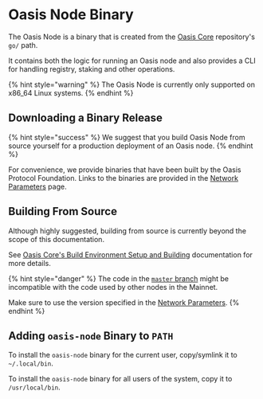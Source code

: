 # Oasis Node Binary

The Oasis Node is a binary that is created from the [Oasis Core](https://github.com/oasisprotocol/oasis-core) repository's `go/` path.

It contains both the logic for running an Oasis node and also provides a CLI for handling registry, staking and other operations.

{% hint style="warning" %}
The Oasis Node is currently only supported on x86\_64 Linux systems.
{% endhint %}

## Downloading a Binary Release

{% hint style="success" %}
We suggest that you build Oasis Node from source yourself for a production deployment of an Oasis node.
{% endhint %}

For convenience, we provide binaries that have been built by the Oasis Protocol Foundation. Links to the binaries are provided in the [Network Parameters](../../oasis-network/network-parameters.md) page.

## Building From Source

Although highly suggested, building from source is currently beyond the scope of this documentation.

See [Oasis Core's Build Environment Setup and Building](https://docs.oasis.dev/oasis-core/development-setup/build-environment-setup-and-building) documentation for more details.

{% hint style="danger" %}
The code in the [`master` branch](https://github.com/oasisprotocol/oasis-core/tree/master/) might be incompatible with the code used by other nodes in the Mainnet.

Make sure to use the version specified in the [Network Parameters](../../oasis-network/network-parameters.md).
{% endhint %}

## Adding `oasis-node` Binary to `PATH`

To install the `oasis-node` binary for the current user, copy/symlink it to `~/.local/bin`.

To install the `oasis-node` binary for all users of the system, copy it to `/usr/local/bin`.

